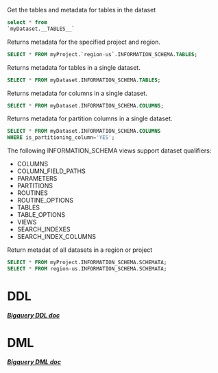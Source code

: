 Get the tables and metadata for tables in the dataset
```sql
select * from 
`myDataset.__TABLES__`
```

Returns metadata for the specified project and region.
```sql
SELECT * FROM myProject.`region-us`.INFORMATION_SCHEMA.TABLES;
```

Returns metadata for tables in a single dataset.
```sql
SELECT * FROM myDataset.INFORMATION_SCHEMA.TABLES;
```

Returns metadata for columns in a single dataset.
```sql
SELECT * FROM myDataset.INFORMATION_SCHEMA.COLUMNS;
```

Returns metadata for partition columns in a single dataset.
```sql
SELECT * FROM myDataset.INFORMATION_SCHEMA.COLUMNS
WHERE is_partitioning_column='YES';
```

The following INFORMATION_SCHEMA views support dataset qualifiers:
- COLUMNS
- COLUMN_FIELD_PATHS
- PARAMETERS
- PARTITIONS
- ROUTINES
- ROUTINE_OPTIONS
- TABLES
- TABLE_OPTIONS
- VIEWS
- SEARCH_INDEXES
- SEARCH_INDEX_COLUMNS

Return metadat of all datasets in a region or project
```sql
SELECT * FROM myProject.INFORMATION_SCHEMA.SCHEMATA;
SELECT * FROM region-us.INFORMATION_SCHEMA.SCHEMATA;
```

# DDL

***[Bigquery DDL doc](https://cloud.google.com/bigquery/docs/reference/standard-sql/data-definition-language)***

# DML
***[Bigquery DML doc](https://cloud.google.com/bigquery/docs/reference/standard-sql/dml-syntax)***